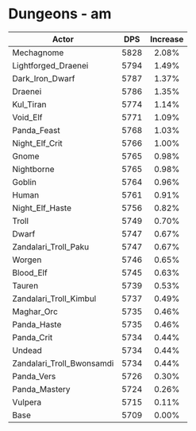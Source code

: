 # Dungeons - am
| Actor | DPS | Increase |
|---|:---:|:---:|
|Mechagnome|5828|2.08%|
|Lightforged_Draenei|5794|1.49%|
|Dark_Iron_Dwarf|5787|1.37%|
|Draenei|5786|1.35%|
|Kul_Tiran|5774|1.14%|
|Void_Elf|5771|1.09%|
|Panda_Feast|5768|1.03%|
|Night_Elf_Crit|5766|1.00%|
|Gnome|5765|0.98%|
|Nightborne|5765|0.98%|
|Goblin|5764|0.96%|
|Human|5761|0.91%|
|Night_Elf_Haste|5756|0.82%|
|Troll|5749|0.70%|
|Dwarf|5747|0.67%|
|Zandalari_Troll_Paku|5747|0.67%|
|Worgen|5746|0.65%|
|Blood_Elf|5745|0.63%|
|Tauren|5739|0.53%|
|Zandalari_Troll_Kimbul|5737|0.49%|
|Maghar_Orc|5735|0.46%|
|Panda_Haste|5735|0.46%|
|Panda_Crit|5734|0.44%|
|Undead|5734|0.44%|
|Zandalari_Troll_Bwonsamdi|5734|0.44%|
|Panda_Vers|5726|0.30%|
|Panda_Mastery|5724|0.26%|
|Vulpera|5715|0.11%|
|Base|5709|0.00%|
